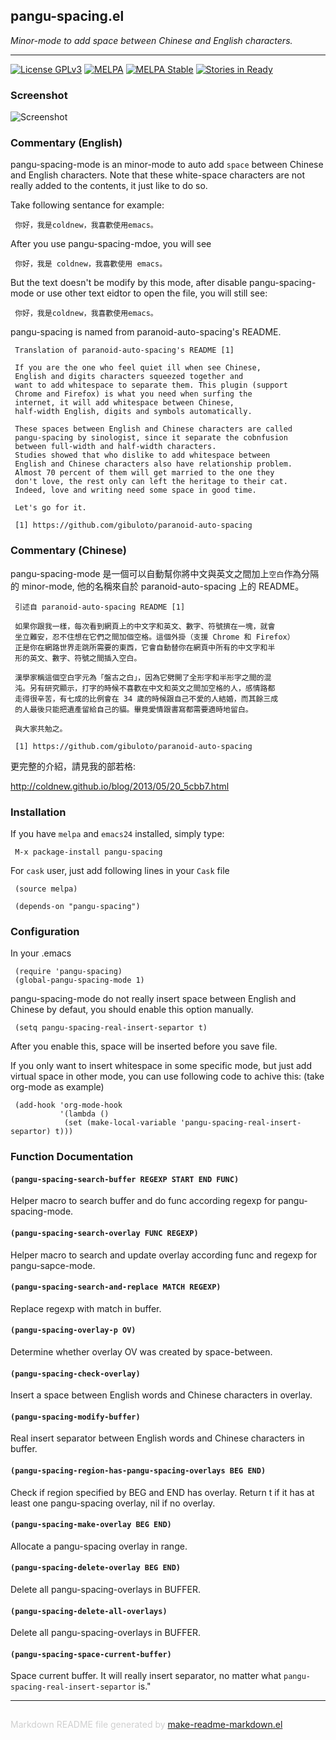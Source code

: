 ## pangu-spacing.el
*Minor-mode to add space between Chinese and English characters.*

---
[![License GPLv3](https://img.shields.io/badge/license-GPL_v3-green.svg)](http://www.gnu.org/licenses/gpl-3.0.html)
[![MELPA](http://melpa.org/packages/pangu-spacing-badge.svg)](http://melpa.org/#/pangu-spacing)
[![MELPA Stable](http://stable.melpa.org/packages/pangu-spacing-badge.svg)](http://stable.melpa.org/#/pangu-spacing)
[![Stories in Ready](https://badge.waffle.io/coldnew/pangu-spacing.png?label=ready&title=Ready)](https://waffle.io/coldnew/pangu-spacing)

### Screenshot

![Screenshot](https://github.com/coldnew/pangu-spacing/raw/master/screenshot/screenshot.gif)

### Commentary (English)

pangu-spacing-mode is an minor-mode to auto add `space` between Chinese
and English characters. Note that these white-space characters are not really
added to the contents, it just like to do so.

Take following sentance for example:

     你好，我是coldnew，我喜歡使用emacs。

After you use pangu-spacing-mdoe, you will see

     你好，我是 coldnew，我喜歡使用 emacs。

But the text doesn't be modify by this mode, after disable
pangu-spacing-mode or use other text eidtor to open the file, you
will still see:

     你好，我是coldnew，我喜歡使用emacs。

pangu-spacing is named from paranoid-auto-spacing's README.

     Translation of paranoid-auto-spacing's README [1]

     If you are the one who feel quiet ill when see Chinese,
     English and digits characters squeezed together and
     want to add whitespace to separate them. This plugin (support
     Chrome and Firefox) is what you need when surfing the
     internet, it will add whitespace between Chinese,
     half-width English, digits and symbols automatically.

     These spaces between English and Chinese characters are called
     pangu-spacing by sinologist, since it separate the cobnfusion
     between full-width and half-width characters.
     Studies showed that who dislike to add whitespace between
     English and Chinese characters also have relationship problem.
     Almost 70 percent of them will get married to the one they
     don't love, the rest only can left the heritage to their cat.
     Indeed, love and writing need some space in good time.

     Let's go for it.

     [1] https://github.com/gibuloto/paranoid-auto-spacing

### Commentary (Chinese)


pangu-spacing-mode 是一個可以自動幫你將中文與英文之間加上`空白`作為分隔的 minor-mode, 他的名稱來自於 paranoid-auto-spacing 上的 README。

     引述自 paranoid-auto-spacing README [1]

     如果你跟我一樣，每次看到網頁上的中文字和英文、數字、符號擠在一塊，就會
     坐立難安，忍不住想在它們之間加個空格。這個外掛（支援 Chrome 和 Firefox）
     正是你在網路世界走跳所需要的東西，它會自動替你在網頁中所有的中文字和半
     形的英文、數字、符號之間插入空白。

     漢學家稱這個空白字元為「盤古之白」，因為它劈開了全形字和半形字之間的混
     沌。另有研究顯示，打字的時候不喜歡在中文和英文之間加空格的人，感情路都
     走得很辛苦，有七成的比例會在 34 歲的時候跟自己不愛的人結婚，而其餘三成
     的人最後只能把遺產留給自己的貓。畢竟愛情跟書寫都需要適時地留白。

     與大家共勉之。

     [1] https://github.com/gibuloto/paranoid-auto-spacing


更完整的介紹，請見我的部若格:

http://coldnew.github.io/blog/2013/05/20_5cbb7.html


### Installation


If you have `melpa` and `emacs24` installed, simply type:

     M-x package-install pangu-spacing


For `cask` user, just add following lines in your `Cask` file

     (source melpa)

     (depends-on "pangu-spacing")


### Configuration


In your .emacs

     (require 'pangu-spacing)
     (global-pangu-spacing-mode 1)

pangu-spacing-mode do not really insert space between English and
Chinese by defaut, you should enable this option manually.

     (setq pangu-spacing-real-insert-separtor t)

After you enable this, space will be inserted before you save file.

If you only want to insert whitespace in some specific mode, but just add
virtual space in other mode, you can use following code to achive
this: (take org-mode as example)

     (add-hook 'org-mode-hook
               '(lambda ()
                (set (make-local-variable 'pangu-spacing-real-insert-separtor) t)))


### Function Documentation


#### `(pangu-spacing-search-buffer REGEXP START END FUNC)`

Helper macro to search buffer and do func according regexp for
pangu-spacing-mode.

#### `(pangu-spacing-search-overlay FUNC REGEXP)`

Helper macro to search and update overlay according func and regexp for
pangu-sapce-mode.

#### `(pangu-spacing-search-and-replace MATCH REGEXP)`

Replace regexp with match in buffer.

#### `(pangu-spacing-overlay-p OV)`

Determine whether overlay OV was created by space-between.

#### `(pangu-spacing-check-overlay)`

Insert a space between English words and Chinese characters in overlay.

#### `(pangu-spacing-modify-buffer)`

Real insert separator between English words and Chinese characters in buffer.

#### `(pangu-spacing-region-has-pangu-spacing-overlays BEG END)`

Check if region specified by BEG and END has overlay.
  Return t if it has at least one pangu-spacing overlay, nil if no overlay.

#### `(pangu-spacing-make-overlay BEG END)`

Allocate a pangu-spacing overlay in range.

#### `(pangu-spacing-delete-overlay BEG END)`

Delete all pangu-spacing-overlays in BUFFER.

#### `(pangu-spacing-delete-all-overlays)`

Delete all pangu-spacing-overlays in BUFFER.

#### `(pangu-spacing-space-current-buffer)`

Space current buffer. It will really insert separator, no matter what
`pangu-spacing-real-insert-separtor` is."

-----
<div style="padding-top:15px;color: #d0d0d0;">
Markdown README file generated by
<a href="https://github.com/mgalgs/make-readme-markdown">make-readme-markdown.el</a>
</div>
